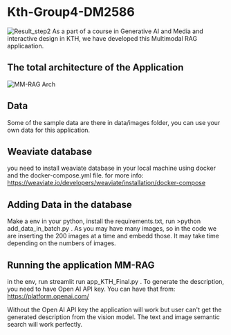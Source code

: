 # Kth-Group4-DM2586
![Result_step2](https://github.com/rickystanley76/Kth-Group4-DM2586/assets/1774630/0c0bb35b-8e1c-4583-a7ce-812105ee6432)
As a part of a course in Generative AI and Media and interactive design in KTH, we have developed this Multimodal RAG applicaation.
## The total architecture of the Application
![MM-RAG Arch](https://github.com/rickystanley76/Kth-Group4-DM2586/assets/1774630/aeaa0072-ce18-4e1b-a3c9-4efc08274476)
## Data
Some of the sample data are there in data/images folder, you can use your own data for this application.
## Weaviate database
you need to install weaviate database in your local machine using docker and the docker-compose.yml file.
for more info: https://weaviate.io/developers/weaviate/installation/docker-compose 
## Adding Data in the database
Make a env in your python, install the requirements.txt, run >python add_data_in_batch.py .
As you may have many images, so in the code we are inserting the 200 images at a time and embedd those. It may take time depending on the numbers of images.
## Running the application MM-RAG
in the env, run streamlit run app_KTH_Final.py .
To generate the description, you need to have Open AI API key.
You can have that from: https://platform.openai.com/ 

Without the Open AI API key the application will work but user can't get the generated description from the vision model. The text and image semantic search will work perfectly.


